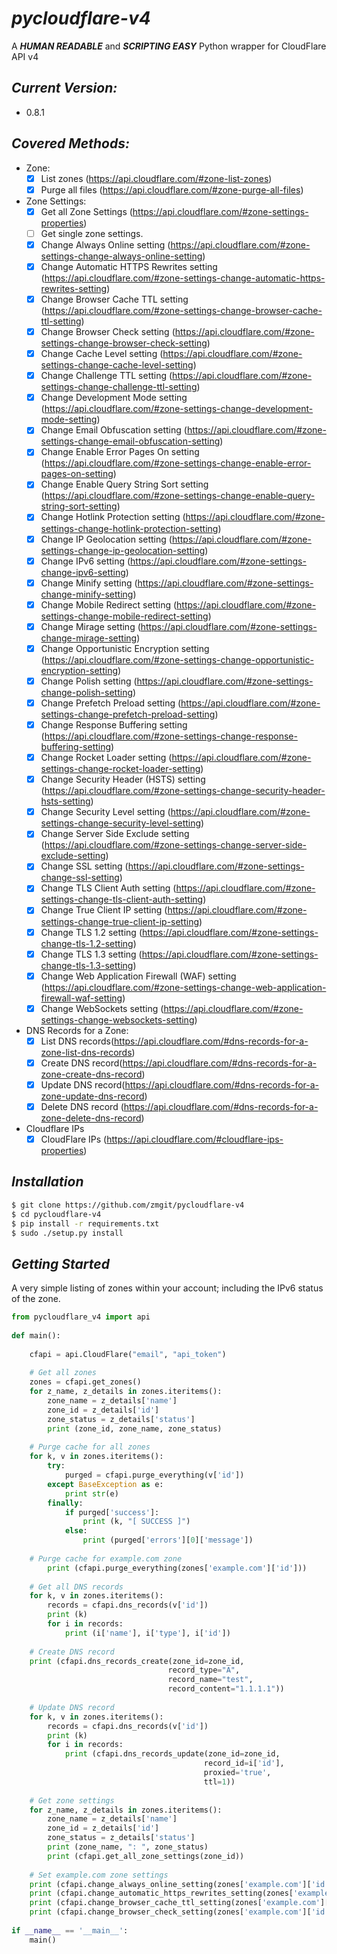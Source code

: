 # *pycloudflare-v4*
A ***HUMAN READABLE*** and ***SCRIPTING EASY*** Python wrapper for CloudFlare API v4

## *Current Version:*
-  0.8.1

## *Covered Methods:*

- Zone:
    - [x] List zones (https://api.cloudflare.com/#zone-list-zones)
    - [x] Purge all files (https://api.cloudflare.com/#zone-purge-all-files)
- Zone Settings:
    - [x] Get all Zone Settings (https://api.cloudflare.com/#zone-settings-properties)
    - [ ] Get single zone settings.  
    - [x] Change Always Online setting (https://api.cloudflare.com/#zone-settings-change-always-online-setting)
    - [x] Change Automatic HTTPS Rewrites setting (https://api.cloudflare.com/#zone-settings-change-automatic-https-rewrites-setting)
    - [x] Change Browser Cache TTL setting (https://api.cloudflare.com/#zone-settings-change-browser-cache-ttl-setting)
    - [x] Change Browser Check setting (https://api.cloudflare.com/#zone-settings-change-browser-check-setting)
    - [x] Change Cache Level setting (https://api.cloudflare.com/#zone-settings-change-cache-level-setting)
    - [x] Change Challenge TTL setting (https://api.cloudflare.com/#zone-settings-change-challenge-ttl-setting)
    - [x] Change Development Mode setting (https://api.cloudflare.com/#zone-settings-change-development-mode-setting)
    - [x] Change Email Obfuscation setting (https://api.cloudflare.com/#zone-settings-change-email-obfuscation-setting)
    - [x] Change Enable Error Pages On setting (https://api.cloudflare.com/#zone-settings-change-enable-error-pages-on-setting)
    - [x] Change Enable Query String Sort setting (https://api.cloudflare.com/#zone-settings-change-enable-query-string-sort-setting)
    - [x] Change Hotlink Protection setting (https://api.cloudflare.com/#zone-settings-change-hotlink-protection-setting)
    - [x] Change IP Geolocation setting (https://api.cloudflare.com/#zone-settings-change-ip-geolocation-setting)
    - [x] Change IPv6 setting (https://api.cloudflare.com/#zone-settings-change-ipv6-setting)
    - [x] Change Minify setting (https://api.cloudflare.com/#zone-settings-change-minify-setting)
    - [x] Change Mobile Redirect setting (https://api.cloudflare.com/#zone-settings-change-mobile-redirect-setting)
    - [x] Change Mirage setting (https://api.cloudflare.com/#zone-settings-change-mirage-setting)
    - [x] Change Opportunistic Encryption setting (https://api.cloudflare.com/#zone-settings-change-opportunistic-encryption-setting)
    - [x] Change Polish setting (https://api.cloudflare.com/#zone-settings-change-polish-setting)
    - [x] Change Prefetch Preload setting (https://api.cloudflare.com/#zone-settings-change-prefetch-preload-setting)
    - [x] Change Response Buffering setting (https://api.cloudflare.com/#zone-settings-change-response-buffering-setting)
    - [x] Change Rocket Loader setting (https://api.cloudflare.com/#zone-settings-change-rocket-loader-setting)
    - [x] Change Security Header (HSTS) setting (https://api.cloudflare.com/#zone-settings-change-security-header-hsts-setting)
    - [x] Change Security Level setting (https://api.cloudflare.com/#zone-settings-change-security-level-setting)
    - [x] Change Server Side Exclude setting (https://api.cloudflare.com/#zone-settings-change-server-side-exclude-setting)
    - [x] Change SSL setting (https://api.cloudflare.com/#zone-settings-change-ssl-setting)
    - [x] Change TLS Client Auth setting (https://api.cloudflare.com/#zone-settings-change-tls-client-auth-setting)
    - [x] Change True Client IP setting (https://api.cloudflare.com/#zone-settings-change-true-client-ip-setting)
    - [x] Change TLS 1.2 setting (https://api.cloudflare.com/#zone-settings-change-tls-1.2-setting)
    - [x] Change TLS 1.3 setting (https://api.cloudflare.com/#zone-settings-change-tls-1.3-setting)
    - [x] Change Web Application Firewall (WAF) setting (https://api.cloudflare.com/#zone-settings-change-web-application-firewall-waf-setting)
    - [x] Change WebSockets setting (https://api.cloudflare.com/#zone-settings-change-websockets-setting)
- DNS Records for a Zone:
    - [x] List DNS records(https://api.cloudflare.com/#dns-records-for-a-zone-list-dns-records)
    - [x] Create DNS record(https://api.cloudflare.com/#dns-records-for-a-zone-create-dns-record)
    - [x] Update DNS record(https://api.cloudflare.com/#dns-records-for-a-zone-update-dns-record)
    - [x] Delete DNS record (https://api.cloudflare.com/#dns-records-for-a-zone-delete-dns-record)
- Cloudflare IPs
    - [x] CloudFlare IPs (https://api.cloudflare.com/#cloudflare-ips-properties)

## *Installation*

```bash
$ git clone https://github.com/zmgit/pycloudflare-v4
$ cd pycloudflare-v4
$ pip install -r requirements.txt
$ sudo ./setup.py install
```

## *Getting Started*

A very simple listing of zones within your account; including the IPv6 status of the zone.

```python
from pycloudflare_v4 import api
 
def main():
 
    cfapi = api.CloudFlare("email", "api_token")
 
    # Get all zones
    zones = cfapi.get_zones()
    for z_name, z_details in zones.iteritems():
        zone_name = z_details['name']
        zone_id = z_details['id']
        zone_status = z_details['status']
        print (zone_id, zone_name, zone_status)
 
    # Purge cache for all zones
    for k, v in zones.iteritems():
        try:
            purged = cfapi.purge_everything(v['id'])
        except BaseException as e:
            print str(e)
        finally:
            if purged['success']:
                print (k, "[ SUCCESS ]")
            else:
                print (purged['errors'][0]['message'])
 
    # Purge cache for example.com zone
        print (cfapi.purge_everything(zones['example.com']['id']))
 
    # Get all DNS records
    for k, v in zones.iteritems():
        records = cfapi.dns_records(v['id'])
        print (k)
        for i in records:
            print (i['name'], i['type'], i['id'])
 
    # Create DNS record
    print (cfapi.dns_records_create(zone_id=zone_id,
                                   record_type="A",
                                   record_name="test",
                                   record_content="1.1.1.1"))
 
    # Update DNS record
    for k, v in zones.iteritems():
        records = cfapi.dns_records(v['id'])
        print (k)
        for i in records:
            print (cfapi.dns_records_update(zone_id=zone_id,
                                           record_id=i['id'],
                                           proxied='true',
                                           ttl=1))
 
    # Get zone settings
    for z_name, z_details in zones.iteritems():
        zone_name = z_details['name']
        zone_id = z_details['id']
        zone_status = z_details['status']
        print (zone_name, ": ", zone_status)
        print (cfapi.get_all_zone_settings(zone_id))
 
    # Set example.com zone settings
    print (cfapi.change_always_online_setting(zones['example.com']['id'], always_online="default"))
    print (cfapi.change_automatic_https_rewrites_setting(zones['example.com']['id'], automatic_https_rewrites="default"))
    print (cfapi.change_browser_cache_ttl_setting(zones['example.com']['id'], browser_cache_ttl="default"))
    print (cfapi.change_browser_check_setting(zones['example.com']['id'], browser_check="default"))
 
if __name__ == '__main__':
    main()
```